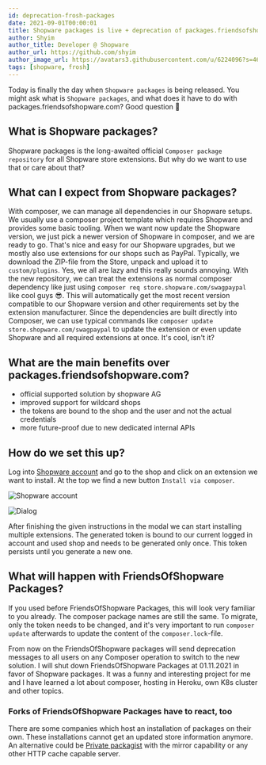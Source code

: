 ```yaml
---
id: deprecation-frosh-packages
date: 2021-09-01T00:00:01
title: Shopware packages is live + deprecation of packages.friendsofshopware.com
author: Shyim
author_title: Developer @ Shopware
author_url: https://github.com/shyim
author_image_url: https://avatars3.githubusercontent.com/u/6224096?s=460&u=18be3a2d46f07dd42fc2b6dee9b4b9b68bca28d2&v=4
tags: [shopware, frosh]
---
```


Today is finally the day when `Shopware packages` is being released. You might ask what is `Shopware packages`, and what does it have to do with packages.friendsofshopware.com?
Good question 🙂

## What is Shopware packages?

Shopware packages is the long-awaited official `Composer package repository` for all Shopware store extensions. But why do we want to use that or care about that?

## What can I expect from Shopware packages?

With composer, we can manage all dependencies in our Shopware setups. We usually use a composer project template which requires Shopware and provides some basic tooling.
When we want now update the Shopware version, we just pick a newer version of Shopware in composer, and we are ready to go. 
That's nice and easy for our Shopware upgrades, but we mostly also use extensions for our shops such as PayPal. 
Typically, we download the ZIP-file from the Store, unpack and upload it to `custom/plugins`. Yes, we all are lazy and this really sounds annoying.
With the new repository, we can treat the extensions as normal composer dependency like just using `composer req store.shopware.com/swagpaypal` like cool guys 😎.
This will automatically get the most recent version compatible to our Shopware version and other requirements set by the extension manufacturer. 
Since the dependencies are built directly into Composer, we can use typical commands like `composer update store.shopware.com/swagpaypal` to update the extension or even update Shopware and all required extensions at once. It's cool, isn't it?

## What are the main benefits over packages.friendsofshopware.com?

- official supported solution by shopware AG
- improved support for wildcard shops
- the tokens are bound to the shop and the user and not the actual credentials
- more future-proof due to new dedicated internal APIs

## How do we set this up?

Log into [Shopware account](https://account.shopware.com) and go to the shop and click on an extension we want to install. At the top we find a new button `Install via composer`.

![Shopware account](https://i.imgur.com/K95hXNu.png)

![Dialog](https://i.imgur.com/PJg6gsL.png)

After finishing the given instructions in the modal we can start installing multiple extensions. The generated token is bound to our current logged in account and used shop and needs to be generated only once. This token persists until you generate a new one.


## What will happen with FriendsOfShopware Packages?

If you used before FriendsOfShopware Packages, this will look very familiar to you already. The composer package names are still the same. To migrate, only the token needs to be changed, and it's very important to run `composer update` afterwards to update the content of the `composer.lock`-file.

From now on the FriendsOfShopware packages will send deprecation messages to all users on any Composer operation to switch to the new solution. I will shut down FriendsOfShopware Packages at 01.11.2021 in favor of Shopware packages. It was a funny and interesting project for me and I have learned a lot about composer, hosting in Heroku, own K8s cluster and other topics. 

### Forks of FriendsOfShopware Packages have to react, too

There are some companies which host an installation of packages on their own. These installations cannot get an updated store information anymore. An alternative could be [Private packagist](https://packagist.com/) with the mirror capability or any other HTTP cache capable server.
